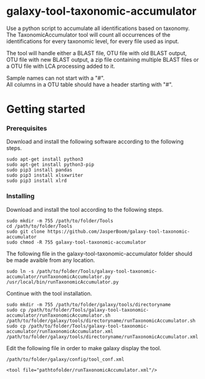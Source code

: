 # galaxy-tool-taxonomic-accumulator
Use a python script to accumulate all identifications based on taxonomy.  
The TaxonomicAccumulator tool will count all occurrences of the identifications for every taxonomic level, for every file used as input.

The tool will handle either a BLAST file, OTU file with old BLAST output, OTU file with new BLAST output, a zip file containing multiple BLAST files or a OTU file with LCA processing added to it.

Sample names can not start with a "#".  
All columns in a OTU table should have a header starting with "#".

# Getting started

### Prerequisites
Download and install the following software according to the following steps.
```
sudo apt-get install python3
sudo apt-get install python3-pip
sudo pip3 install pandas
sudo pip3 install xlsxwriter
sudo pip3 install xlrd
```

### Installing
Download and install the tool according to the following steps.
```
sudo mkdir -m 755 /path/to/folder/Tools
cd /path/to/folder/Tools
sudo git clone https://github.com/JasperBoom/galaxy-tool-taxonomic-accumulator
sudo chmod -R 755 galaxy-tool-taxonomic-accumulator
```
The following file in the galaxy-tool-taxonomic-accumulator folder should be made avaible from any location.
```
sudo ln -s /path/to/folder/Tools/galaxy-tool-taxonomic-accumulator/runTaxonomicAccumulator.py /usr/local/bin/runTaxonomicAccumulator.py
```
Continue with the tool installation.
```
sudo mkdir -m 755 /path/to/folder/galaxy/tools/directoryname
sudo cp /path/to/folder/Tools/galaxy-tool-taxonomic-accumulator/runTaxonomicAccumulator.sh /path/to/folder/galaxy/tools/directoryname/runTaxonomicAccumulator.sh
sudo cp /path/to/folder/Tools/galaxy-tool-taxonomic-accumulator/runTaxonomicAccumulator.xml /path/to/folder/galaxy/tools/directoryname/runTaxonomicAccumulator.xml
```
Edit the following file in order to make galaxy display the tool.
```
/path/to/folder/galaxy/config/tool_conf.xml
```
```
<tool file="pathtofolder/runTaxonomicAccumulator.xml"/>
```
